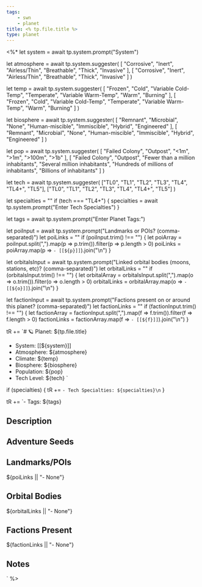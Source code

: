 ```yaml
---
tags:
	- swn
	- planet
title: <% tp.file.title %>
type: planet
---
```


<%*
let system = await tp.system.prompt("System")

let atmosphere = await tp.system.suggester(
	[
		"Corrosive", "Inert", "Airless/Thin", "Breathable",
		"Thick", "Invasive"
	],
	[
		"Corrosive", "Inert", "Airless/Thin", "Breathable",
		"Thick", "Invasive"
	]
)

let temp = await tp.system.suggester(
	[
		"Frozen", "Cold", "Variable Cold-Temp",
		"Temperate",
		"Variable Warm-Temp", "Warm", "Burning"
	],
	[
		"Frozen", "Cold", "Variable Cold-Temp",
		"Temperate",
		"Variable Warm-Temp", "Warm", "Burning"
	]
)

let biosphere = await tp.system.suggester(
	[
		"Remnant", "Microbial", "None", "Human-miscible",
		"Immiscible", "Hybrid", "Engineered"
	],
	[
		"Remnant", "Microbial", "None", "Human-miscible",
		"Immiscible", "Hybrid", "Engineered"
	]
)

let pop = await tp.system.suggester(
	[
		"Failed Colony", "Outpost", "<1m", ">1m", ">100m", ">1b"
	],
	[
		"Failed Colony", "Outpost", "Fewer than a million inhabitants", "Several million inhabitants", "Hundreds of millions of inhabitants", "Billions of inhabitants"
	]
)

let tech = await tp.system.suggester(
  ["TL0", "TL1", "TL2", "TL3", "TL4", "TL4+", "TL5"],
  ["TL0", "TL1", "TL2", "TL3", "TL4", "TL4+", "TL5"]
)

let specialties = ""
if (tech === "TL4+") {
  specialties = await tp.system.prompt("Enter Tech Specialties")
}

let tags = await tp.system.prompt("Enter Planet Tags:")

let poiInput = await tp.system.prompt("Landmarks or POIs? (comma-separated)")
let poiLinks = ""
if (poiInput.trim() !== "") {
  let poiArray = poiInput.split(",").map(p => p.trim()).filter(p => p.length > 0)
  poiLinks = poiArray.map(p => `- [[${p}]]`).join("\n")
}

let orbitalsInput = await tp.system.prompt("Linked orbital bodies (moons, stations, etc)? (comma-separated)")
let orbitalLinks = ""
if (orbitalsInput.trim() !== "") {
  let orbitalArray = orbitalsInput.split(",").map(o => o.trim()).filter(o => o.length > 0)
  orbitalLinks = orbitalArray.map(o => `- [[${o}]]`).join("\n")
}

let factionInput = await tp.system.prompt("Factions present on or around this planet? (comma-separated)")
let factionLinks = ""
if (factionInput.trim() !== "") {
  let factionArray = factionInput.split(",").map(f => f.trim()).filter(f => f.length > 0)
  factionLinks = factionArray.map(f => `- [[${f}]]`).join("\n")
}

tR += `# 🪐 Planet: ${tp.file.title}

- System: [[${system}]]
- Atmosphere: ${atmosphere}
- Climate: ${temp}
- Biosphere: ${biosphere}
- Population: ${pop}
- Tech Level: ${tech}
`

if (specialties) {
  tR += `- Tech Specialties: ${specialties}\n`
}

tR += `- Tags: ${tags}

## Description

## Adventure Seeds

## Landmarks/POIs
${poiLinks || "- None"}

## Orbital Bodies
${orbitalLinks || "- None"}

## Factions Present
${factionLinks || "- None"}

## Notes
`
%>
